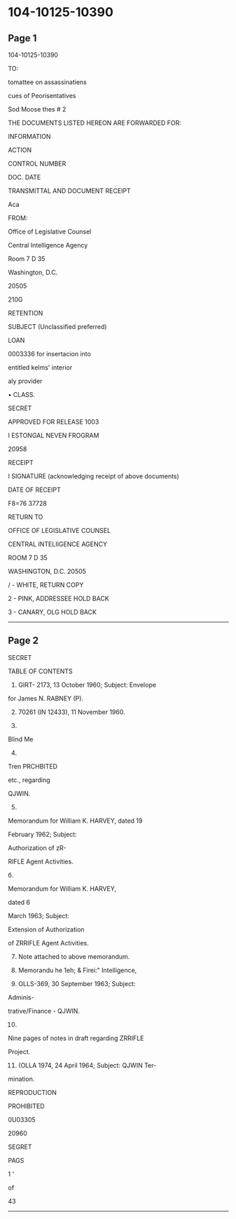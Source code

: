 # 104-10125-10390

## Page 1

104-10125-10390

TO:

tomattee on assassinatiens

cues of Peorisentatives

Sod Moose thes # 2

THE DOCUMENTS LISTED HEREON ARE FORWARDED FOR:

INFORMATION

ACTION

CONTROL NUMBER

DOC. DATE

TRANSMITTAL AND DOCUMENT RECEIPT

Aca

FROM:

Office of Legislative Counsel

Central Intelligence Agency

Room 7 D 35

Washington, D.C.

20505

210G

RETENTION

SUBJECT (Unclassified preferred)

LOAN

0003336 for insertacion into

entitled kelms' interior

aly provider

• CLASS.

SECRET

APPROVED FOR RELEASE 1003

I ESTONGAL NEVEN FROGRAM

20958

RECEIPT

I SIGNATURE (acknowledging receipt of above documents)

DATE OF RECEIPT

F8=76 37728

RETURN TO

OFFICE OF LEGISLATIVE COUNSEL

CENTRAL INTELIIGENCE AGENCY

ROOM 7 D 35

WASHINGTON, D.C. 20505

/ - WHITE, RETURN COPY

2 - PINK, ADDRESSEE HOLD BACK

3 - CANARY, OLG HOLD BACK

---

## Page 2

SECRET

TABLE OF CONTENTS

1. GIRT- 2173, 13 October 1960; Subject: Envelope

for James N. RABNEY (P).

2. 70261 (IN 12433), 11 November 1960.

3.

Blind Me

4.

Tren PRCHBITED

etc., regarding

QJWIN.

5.

Memorandum for William K. HARVEY, dated 19

February 1962; Subject:

Authorization of zR-

RIFLE Agent Activities.

б.

Memorandum for William K. HARVEY,

dated 6

March 1963; Subject:

Extension of Authorization

of ZRRIFLE Agent Activities.

7. Note attached to above memorandum.

8. Memorandu he 1eh; & Firei:" Intelligence,

9. OLLS-369, 30 September 1963; Subject:

Adminis-

trative/Finance - QJWIN.

10.

Nine pages of notes in draft regarding ZRRIFLE

Project.

11. (OLLA 1974, 24 April 1964; Subject: QJWIN Ter-

mination.

REPRODUCTION

PROHIBITED

0U03305

20960

SEGRET

PAGS

1 '

of

43

---

